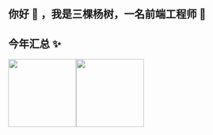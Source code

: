## **你好 👋 ，我是三棵杨树，一名前端工程师 🚀** 

## **今年汇总 ✨**

<img align="" height="137px" src="https://github-readme-stats.vercel.app/api?username=sankeyangshu&hide_border=true&show_icons=true&line_height=21&bg_color=0,84fab0,8fd3f4,a8edea,5ee7df&theme=graywhite&locale=cn" /><img align="" height="137px" src="https://github-readme-stats.vercel.app/api/top-langs/?username=sankeyangshu&hide_border=true&layout=compact&bg_color=0,5ee7df,a8edea,8fd3f4,84fab0&theme=graywhite&locale=cn" />

<!--
**sankeyangshu/sankeyangshu** is a ✨ _special_ ✨ repository because its `README.md` (this file) appears on your GitHub profile.

Here are some ideas to get you started:

- 🔭 I’m currently working on ...
- 🌱 I’m currently learning ...
- 👯 I’m looking to collaborate on ...
- 🤔 I’m looking for help with ...
- 💬 Ask me about ...
- 📫 How to reach me: ...
- 😄 Pronouns: ...
- ⚡ Fun fact: ...
-->
